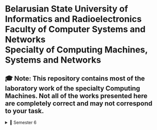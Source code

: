 # Belarusian State University of Informatics and Radioelectronics<br> Faculty of Computer Systems and Networks<br> Specialty of Computing Machines, Systems and Networks



🎓 Note:
This repository contains most of the laboratory work of the specialty Computing Machines. Not all of the works presented here are completely correct and may not correspond to your task.<br>
---
<details>
<summary>📘 Semester 6</summary>

- [✅**Администрирование компьютерных систем и сетей**](https://github.com/steppbol/bsuir-csn-cmsn-helper/tree/master/data/semester-6/administration-of-computer-systems-and-networks) 
- [✅**Цифровая обработка сигналов и изображений**](https://github.com/steppbol/bsuir-csn-cmsn-helper/tree/master/data/semester-6/digital-signal-and-image-processing) 
- [✅**Архитектура высокопроизводительных процессоров**](https://github.com/steppbol/bsuir-csn-cmsn-helper/tree/master/data/semester-6/high-performance-processors-architecture) 
- [✅**Технологии разработки и тестирования программного обеспечения**](https://github.com/steppbol/bsuir-csn-cmsn-helper/tree/master/data/semester-6/software-development-and-testing-technologies/lab-work) 
- [✅**Системный анализ**](https://github.com/steppbol/bsuir-csn-cmsn-helper/tree/master/data/semester-6/system-analysis) 


</details>
